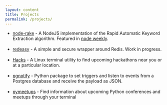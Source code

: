 ```yaml
---
layout: content
title: Projects
permalink: /projects/
---
```


- [node-rake](https://github.com/waseem18/node-rake) - A NodeJS implementation of the Rapid Automatic Keyword Extraction algorithm. Featured in [node weekly](https://nodeweekly.com/issues/170).
<br><br>
- [redeasy](#) - A simple and secure wrapper around Redis. Work in progress.
<br><br>
- [Hacks](https://github.com/waseem18/hacks) - A Linux terminal utility to find upcoming hackathons near you or at a particular location.
<br><br>
- [pgnotify](https://github.com/waseem18/pgnotify) - Python package to set triggers and listen to events from a Postgres database and receive the payload as JSON.
<br><br>
- [pymeetups](https://github.com/waseem18/pymeetups) - Find information about upcoming Python conferences and meetups through your terminal
